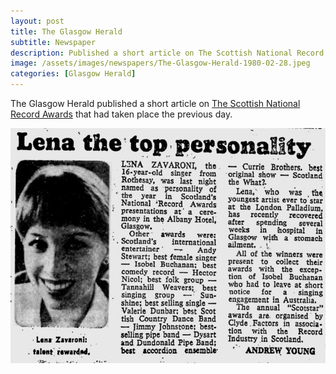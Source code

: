 ```yaml
---
layout: post
title: The Glasgow Herald
subtitle: Newspaper
description: Published a short article on The Scottish National Record Awards that had taken place the previous day.
image: /assets/images/newspapers/The-Glasgow-Herald-1980-02-28.jpeg
categories: [Glasgow Herald]
---
```


The Glasgow Herald published a short article on [The Scottish National Record Awards](/awards/1980/02/27/the-scottish-national-record-awards.html) that had taken place the previous day.

![](/assets/images/newspapers/The-Glasgow-Herald-1980-02-28.jpeg)

